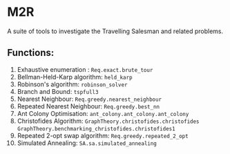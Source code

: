 # M2R

A suite of tools to investigate the Travelling Salesman and related problems.

## Functions:
1. Exhaustive enumeration : `Req.exact.brute_tour`
2. Bellman-Held-Karp algorithm: `held_karp`
3. Robinson's algorithm: `robinson_solver`
4. Branch and Bound: `tspfull3`
5. Nearest Neighbour: `Req.greedy.nearest_neighbour`
6. Repeated Nearest Neighbour: `Req.greedy.best_nn`
7. Ant Colony Optimisation: `ant_colony.ant_colony.ant_colony`
8. Christofides Algorithm: `GraphTheory.christofides.christofides` `GraphTheory.benchmarking_christofides.christofides1` 
9. Repeated 2-opt swap algorithm: `Req.greedy.repeated_2_opt`
10. Simulated Annealing: `SA.sa.simulated_annealing`
